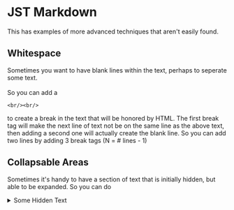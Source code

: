 # JST Markdown

This has examples of more advanced techniques that aren't easily found.

## Whitespace

Sometimes you want to have blank lines within the text, perhaps to seperate some text.
<br/><br/>
So you can add a

```<br/><br/>```

to create a break in the text that will be honored by HTML.  The first break tag will make the next line of text not be on the same line as the above text, then adding a second one will actually create the blank line.  So you can add two lines by adding 3 break tags (N = # lines - 1)

## Collapsable Areas

Sometimes it's handy to have a section of text that is initially hidden, but able to be expanded.  So you can do
<details><summary>Some Hidden Text</summary><p>
## Some Header

And them some secret text
</p></details>